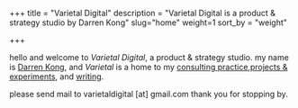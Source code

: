 +++
title = "Varietal Digital"
description = "Varietal Digital is a product & strategy studio by Darren Kong"
slug="home"
weight=1
sort_by = "weight"

+++

hello and welcome to *Varietal Digital*, a product & strategy studio. my name is [Darren Kong](@/about/_index.md), and *Varietal* is a home to my [consulting practice](@/services/_index.md),[projects & experiments](@/projects/_index.md), and [writing](@/writing/_index.md).


please send mail to varietaldigital [at] gmail.com
thank you for stopping by.
